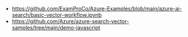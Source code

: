 * https://github.com/ExamProCo/Azure-Examples/blob/main/azure-ai-search/basic-vector-workflow.ipynb
* https://github.com/Azure/azure-search-vector-samples/tree/main/demo-javascript